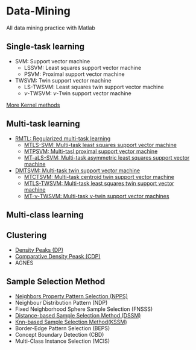 # Data-Mining
All data mining practice with Matlab

## Single-task learning
* SVM: Support vector machine
  * LSSVM: Least squares support vector machine
  * PSVM: Proximal support vector machine
* TWSVM: Twin support vector machine
  * LS-TWSVM: Least squares twin support vector machine
  * $\nu$-TWSVM: $\nu$-Twin support vector machine

[More Kernel methods](http://www.shogun-toolbox.org/examples/latest/index.html)

## Multi-task learning
* [RMTL: Regularized multi-task learning](https://dl.acm.org/doi/10.1145/1014052.1014067)
  * [MTLS-SVM: Multi-task least squares support vector machine](https://link.springer.com/article/10.1007%2Fs11042-013-1526-5)
  * [MTPSVM: Multi-tasl proximal support vector machine](https://doi.org/10.1016/j.patcog.2015.01.014)
  * [MT-aLS-SVM: Multi-task asymmetric least squares support vector machine](https://link.springer.com/article/10.1007%2Fs10489-017-1087-9)
* [DMTSVM: Multi-task twin support vector machine](https://link.springer.com/chapter/10.1007%2F978-3-642-34481-7_42)
  * [MTCTSVM: Multi-task centroid twin support vector machine](https://doi.org/10.1016/j.neucom.2014.07.025)
  * [MTLS-TWSVM: Multi-task least squares twin support vector machine](https://www.sciencedirect.com/science/article/pii/S0925231219302061)
  * [MT-ν-TWSVM: Multi-task ν-twin support vector machines](https://link.springer.com/10.1007/s00521-019-04628-5)

## Multi-class learning

## Clustering
 * [Density Peaks (DP)](https://science.sciencemag.org/content/344/6191/1492)
 * [Comparative Density Peask (CDP)](https://www.sciencedirect.com/science/article/pii/S0957417417307765)
 * AGNES
 
## Sample Selection Method
 * [Neighbors Property Pattern Selection (NPPS)](https://www.mitpressjournals.org/doi/10.1162/neco.2007.19.3.816)
 * Neighbour Distribution Pattern (NDP)
 * Fixed Neighborhood Sphere Sample Selection (FNSSS)
 * [Distance-based Sample Selection Method (DSSM)](https://doi.org/10.3233/IFS-151785)
 * [Knn-based Sample Selection Method(KSSM)](https://doi.org/10.3233/IFS-151785)
 * Border-Edge Pattern Selection (BEPS)
 * Concept Boundary Detection (CBD)
 * Multi-Class Instance Selection (MCIS)
